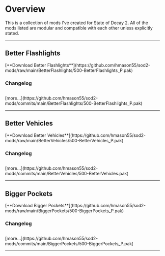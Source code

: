 <script src="https://code.jquery.com/jquery-3.2.1.min.js"></script>
<script src="https://cdnjs.cloudflare.com/ajax/libs/moment.js/2.29.1/moment.min.js" integrity="sha512-qTXRIMyZIFb8iQcfjXWCO8+M5Tbc38Qi5WzdPOYZHIlZpzBHG3L3by84BBBOiRGiEb7KKtAOAs5qYdUiZiQNNQ==" crossorigin="anonymous" referrerpolicy="no-referrer"></script>
<script src="util.js"></script>


# Overview
This is a collection of mods I've created for State of Decay 2. All of the mods listed are modular and compatible with each other unless explicitly stated.

---

## Better Flashlights
<ul id="better-flashlights-readme"></ul>
[**Download Better Flashlights**](https://github.com/hmason55/sod2-mods/raw/main/BetterFlashlights/500-BetterFlashlights_P.pak)

### Changelog
<div class="highlight"><pre id="better-flashlights-changelog" class="highlight"></pre></div>
[more...](https://github.com/hmason55/sod2-mods/commits/main/BetterFlashlights/500-BetterFlashlights_P.pak)

---

## Better Vehicles
<ul id="better-vehicles-readme"></ul>
[**Download Better Vehicles**](https://github.com/hmason55/sod2-mods/raw/main/BetterVehicles/500-BetterVehicles_P.pak)

### Changelog
<div class="highlight"><pre id="better-vehicles-changelog" class="highlight"></pre></div>
[more...](https://github.com/hmason55/sod2-mods/commits/main/BetterVehicles/500-BetterVehicles.pak)

---

## Bigger Pockets
<ul id="bigger-pockets-readme"></ul>
[**Download Bigger Pockets**](https://github.com/hmason55/sod2-mods/raw/main/BiggerPockets/500-BiggerPockets_P.pak)

### Changelog
<div class="highlight"><pre id="bigger-pockets-changelog" class="highlight"></pre></div>
[more...](https://github.com/hmason55/sod2-mods/commits/main/BiggerPockets/500-BiggerPockets_P.pak)

---


<script>getFileContent('https://raw.githubusercontent.com/hmason55/sod2-mods/main/BetterFlashlights/README.md', '#better-flashlights-readme');</script>
<script>getCommitHistory('https://api.github.com/repos/hmason55/sod2-mods/commits?path=/BetterFlashlights/500-BetterFlashlights_P.pak', '#better-flashlights-changelog');</script>

<script>getFileContent('https://raw.githubusercontent.com/hmason55/sod2-mods/main/BetterVehicles/README.md', '#better-vehicles-readme');</script>
<script>getCommitHistory('https://api.github.com/repos/hmason55/sod2-mods/commits?path=/BetterVehicles/500-BetterVehicles.pak', '#better-vehicles-changelog');</script>

<script>getFileContent('https://raw.githubusercontent.com/hmason55/sod2-mods/main/BiggerPockets/README.md', '#bigger-pockets-readme');</script>
<script>getCommitHistory('https://api.github.com/repos/hmason55/sod2-mods/commits?path=/BiggerPockets/500-BiggerPockets_P.pak', '#bigger-pockets-changelog');</script>
